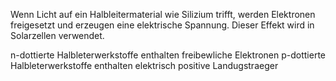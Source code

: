 Wenn Licht auf ein Halbleitermaterial wie Silizium trifft, werden Elektronen freigesetzt und erzeugen eine elektrische Spannung. Dieser Effekt wird in Solarzellen verwendet.

n-dottierte Halbleterwerkstoffe enthalten freibewliche Elektronen
p-dottierte Halbleterwerkstoffe enthalten elektrisch positive Landugstraeger